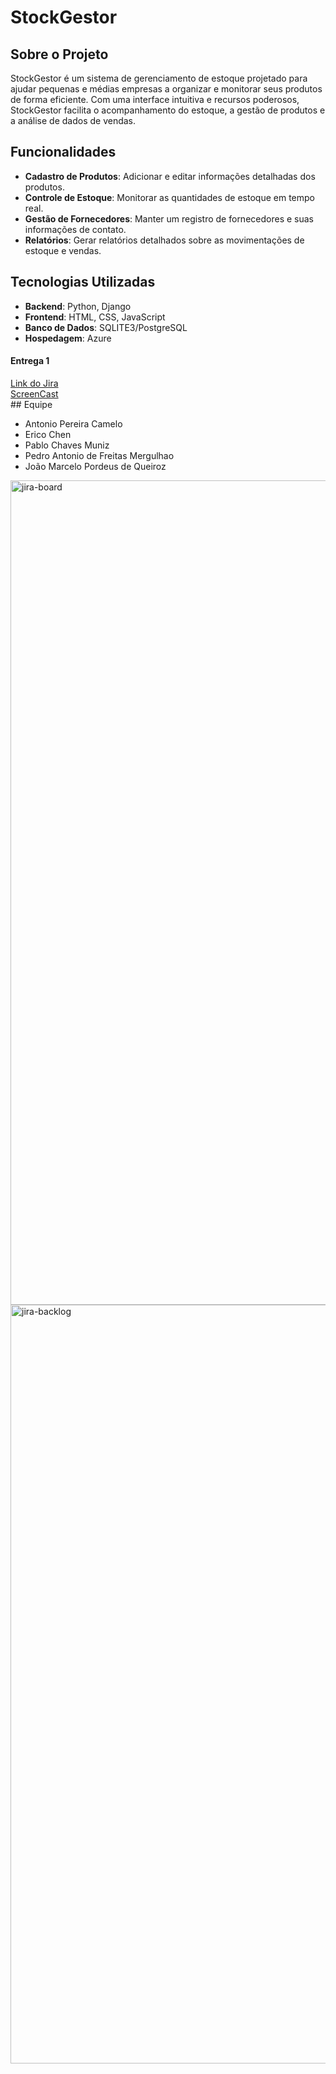 # StockGestor

## Sobre o Projeto
StockGestor é um sistema de gerenciamento de estoque projetado para ajudar pequenas e médias empresas a organizar e monitorar seus produtos de forma eficiente. Com uma interface intuitiva e recursos poderosos, StockGestor facilita o acompanhamento do estoque, a gestão de produtos e a análise de dados de vendas.

## Funcionalidades
- <b>Cadastro de Produtos</b>: Adicionar e editar informações detalhadas dos produtos.
- <b>Controle de Estoque</b>: Monitorar as quantidades de estoque em tempo real.
- <b>Gestão de Fornecedores</b>: Manter um registro de fornecedores e suas informações de contato.
- <b>Relatórios</b>: Gerar relatórios detalhados sobre as movimentações de estoque e vendas.

## Tecnologias Utilizadas
- <b>Backend</b>: Python, Django
- <b>Frontend</b>: HTML, CSS, JavaScript 
- <b>Banco de Dados</b>:  SQLITE3/PostgreSQL
- <b>Hospedagem</b>: Azure

<h4>Entrega 1</h4>
<a href="https://ec2.atlassian.net/jira/software/projects/SCRUM/boards/1/backlog?atlOrigin=eyJpIjoiNTI5OTNlYzNmMWZhNDk1YTg4MTM1MjllNGIxNjIxMDMiLCJwIjoiaiJ9" target="_blank">Link do Jira</a>
<br>
<a href="https://youtu.be/Uc1kY8fP65w" target="_blank">ScreenCast</a>
<br>
## Equipe
<ul>
  <li>Antonio Pereira Camelo</li>
  <li>Erico Chen</li>
  <li>Pablo Chaves Muniz</li>
  <li>Pedro Antonio de Freitas Mergulhao</li>
  <li>João Marcelo Pordeus de Queiroz</li>
</ul>

<img width="1319" alt="jira-board" src="https://github.com/erico-chen/StockGestor/assets/149506953/42b92d98-f8c7-47a3-957d-f1d1713f74a1">
<img width="1214" alt="jira-backlog" src="https://github.com/erico-chen/StockGestor/assets/149506953/12cfbfd6-b3b7-400d-b9fb-e54ae455a934">
